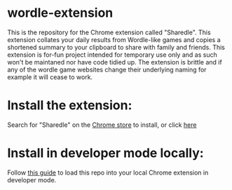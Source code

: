 # wordle-extension

This is the repository for the Chrome extension called "Sharedle". This extension collates your daily results from Wordle-like games and copies a shortened summary to your clipboard to share with family and friends.
This extension is for-fun project intended for temporary use only and as such won't be maintaned nor have code tidied up. The extension is brittle and if any of the wordle game websites change their underlying naming for example it will cease to work.


# Install the extension:
Search for "Sharedle" on the [Chrome store](https://chrome.google.com/webstore/category/extensions) to install, or click [here](https://chrome.google.com/webstore/detail/sharedle/ggephokfoolcbkecacdmehpnhdegfdhi?hl=en)

# Install in developer mode locally:
Follow [this guide](https://dev.to/ben/how-to-install-chrome-extensions-manually-from-github-1612)  to load this repo into your local Chrome extension in developer mode.
